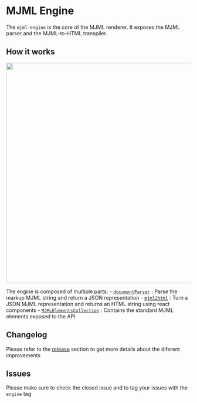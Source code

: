 MJML Engine
===========

The `mjml-engine` is the core of the MJML renderer. It exposes the MJML parser and the MJML-to-HTML transpiler.

## How it works

<p align="center"><a href="#" target="_blank"><img width="600"src="https://cloud.githubusercontent.com/assets/6558790/12552666/72297fbc-c373-11e5-981b-62217a960c0f.png"></a></p>

The engine is composed of multiple parts:
	- [`documentParser`](#) : Parse the markup MJML string and return a JSON representation
	- [`mjml2html`](#) : Turn a JSON MJML representation and returns an HTML string using react components
	- [`MJMLElementsCollection`](#) : Contains the standard MJML elements exposed to the API

## Changelog
Please refer to the [release](#) section to get more details about the diferent improvements

## Issues

Please make sure to check the closed issue and to tag your issues with the `engine`  tag
